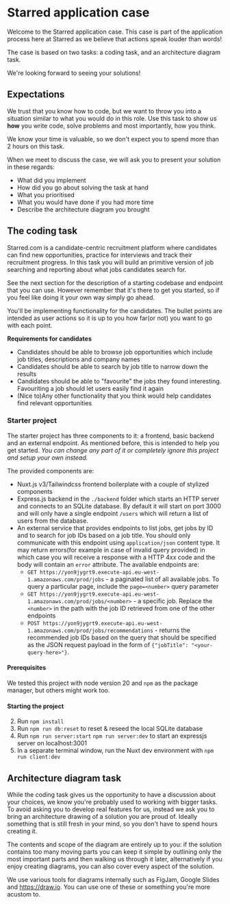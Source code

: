 # Starred application case

Welcome to the Starred application case. This case is part of the application process here at Starred as we believe that actions speak louder than words!

The case is based on two tasks: a coding task, and an architecture diagram task.

We're looking forward to seeing your solutions!

## Expectations

We trust that you know how to code, but we want to throw you into a situation similar to what you would do in this role. Use this task to show us **how** you write code, solve problems and most importantly, how you think.

We know your time is valuable, so we don't expect you to spend more than 2 hours on this task.

When we meet to discuss the case, we will ask you to present your solution in these regards:

- What did you implement
- How did you go about solving the task at hand
- What you prioritised
- What you would have done if you had more time
- Describe the architecture diagram you brought

## The coding task

Starred.com is a candidate-centric recruitment platform where candidates can find new opportunities, practice for interviews and track their recruitment progress. In this task you will build an primitive version of job searching and reporting about what jobs candidates search for.

See the next section for the description of a starting codebase and endpoint that you can use. However remember that it's there to get you started, so if you feel like doing it your own way simply go ahead.

You'll be implementing functionality for the candidates. The bullet points are intended as user actions so it is up to you how far(or not) you want to go with each point. 

**Requirements for candidates**

- Candidates should be able to browse job opportunities which include job titles, descriptions and company names
- Candidates should be able to search by job title to narrow down the results
- Candidates should be able to "favourite" the jobs they found interesting. Favouriting a job should let users easily find it again
- (Nice to)Any other functionality that you think would help candidates find relevant opportunities

### Starter project

The starter project has three components to it: a frontend, basic backend and an external endpoint. As mentioned before, this is intended to help you get started. _You can change any part of it or completely ignore this project and setup your own instead._

The provided components are:

- Nuxt.js v3/Tailwindcss frontend boilerplate with a couple of stylized components
- Express.js backend in the `./backend` folder which starts an HTTP server and connects to an SQLite database. By default it will start on port 3000 and will only have a single endpoint `/users` which will return a list of users from the database.
- An external service that provides endpoints to list jobs, get jobs by ID and to search for job IDs based on a job title. You should only communicate with this endpoint using `application/json` content type. It may return errors(for example in case of invalid query provided) in which case you will receive a response with a HTTP 4xx code and the body will contain an `error` attribute. The available endpoints are:
  - `GET https://yon9jygrt9.execute-api.eu-west-1.amazonaws.com/prod/jobs` - a paginated list of all available jobs. To query a particular page, include the `page=<number>` query parameter
  - `GET https://yon9jygrt9.execute-api.eu-west-1.amazonaws.com/prod/jobs/<number>` - a specific job. Replace the `<number>` in the path with the job ID retrieved from one of the other endpoints
  - `POST https://yon9jygrt9.execute-api.eu-west-1.amazonaws.com/prod/jobs/recommendations` - returns the recommended job IDs based on the query that should be specified as the JSON request payload in the form of `{"jobTitle": "<your-query-here>"}`.

#### Prerequisites

We tested this project with node version 20 and `npm` as the package manager, but others might work too.

#### Starting the project

2. Run `npm install`
3. Run `npm run db:reset` to reset & reseed the local SQLite database
4. Run `npm run server:start` `npm run server:dev` to start an expressjs server on localhost:3001
5. In a separate terminal window, run the Nuxt dev environment with `npm run client:dev`

## Architecture diagram task

While the coding task gives us the opportunity to have a discussion about your choices, we know you're probably used to working with bigger tasks. To avoid asking you to develop real features for us, instead we ask you to bring an architecture drawing of a solution you are proud of. Ideally something that is still fresh in your mind, so you don't have to spend hours creating it.

The contents and scope of the diagram are entirely up to you: if the solution contains too many moving parts you can keep it simple by outlining only the most important parts and then walking us through it later, alternatively if you enjoy creating diagrams, you can also cover every aspect of the solution.

We use various tools for diagrams internally such as FigJam, Google Slides and https://draw.io. You can use one of these or something you're more acustom to.
